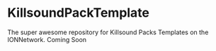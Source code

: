 # KillsoundPackTemplate
The super awesome repository for Killsound Packs Templates on the IONNetwork. Coming Soon
